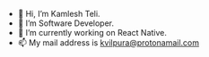 - 👋 Hi, I’m Kamlesh Teli.
- 👀 I’m Software Developer.
- 🌱 I’m currently working on React Native.
- 📫 My mail address is kvilpura@protonamail.com

<!---
kvilpura/kvilpura is a ✨ special ✨ repository because its `README.md` (this file) appears on your GitHub profile.
You can click the Preview link to take a look at your changes.
--->
